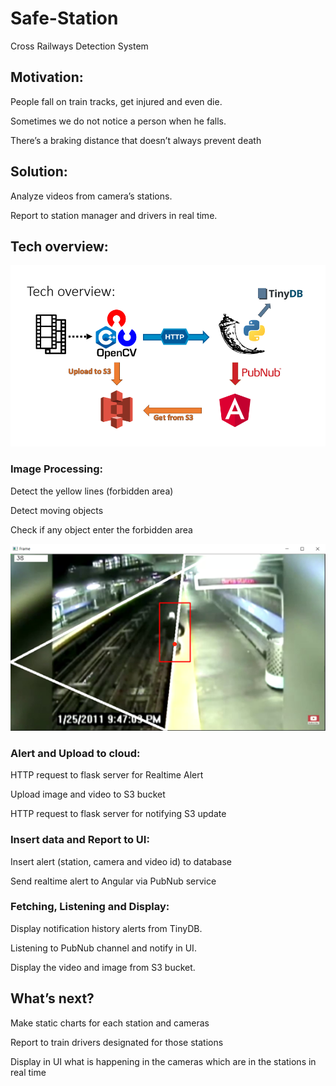 # Safe-Station
Cross Railways Detection System

## Motivation:

People fall on train tracks, get injured and even die.

Sometimes we do not notice a person when he falls.

There’s a braking distance that doesn’t always prevent death


## Solution:

Analyze videos from camera’s stations.

Report to station manager and drivers in real time.

## Tech overview:
![alt text](https://github.com/YB5/Safe-Station/blob/main/tech%20overview.png)

### Image Processing:

Detect the yellow lines (forbidden area)

Detect moving objects

Check if any object enter the forbidden area

![alt text](https://github.com/YB5/Safe-Station/blob/main/cross.png)


### Alert and Upload to cloud:

HTTP request to flask server for Realtime Alert

Upload image and video to S3 bucket

HTTP request to flask server for notifying S3 update



### Insert data and Report to UI:

Insert alert (station, camera and video id) to database

Send realtime alert to Angular via PubNub service





### Fetching, Listening and Display:

Display notification history alerts from TinyDB.

Listening to PubNub channel and notify in UI.

Display the video and image from S3 bucket.



## What’s next?

Make static charts for each station and cameras

Report to train drivers designated for those stations

Display in UI what is happening in the cameras which are in the stations in real time

